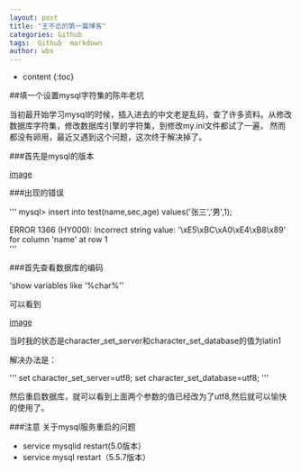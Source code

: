 ```yaml
---
layout: post
title: "王不怂的第一篇博客"
categories: Github 
tags:  Github  markdown
author: wbs
---
```


* content
{:toc}

##填一个设置mysql字符集的陈年老坑

  当初最开始学习mysql的时候，插入进去的中文老是乱码，查了许多资料。从修改数据库字符集，修改数据库引擎的字符集，到修改my.ini文件都试了一遍，
然而都没有卵用，最近又遇到这个问题，这次终于解决掉了。

###首先是mysql的版本

[image]()

###出现的错误

'''
   mysql> insert into test(name,sec,age) values('张三','男',1);
  
   ERROR 1366 (HY000): Incorrect string value: '\xE5\xBC\xA0\xE4\xB8\x89' for column 'name' at row 1  
'''

###首先查看数据库的编码

'show variables like  '%char%''

可以看到

[image]()

当时我的状态是character_set_server和character_set_database的值为latin1

解决办法是：

'''
   set character_set_server=utf8;
   set character_set_database=utf8;
'''

然后重启数据库，就可以看到上面两个参数的值已经改为了utf8,然后就可以愉快的使用了。

###注意
关于mysql服务重启的问题
* service mysqlid  restart(5.0版本）
* service mysql restart（5.5.7版本）


